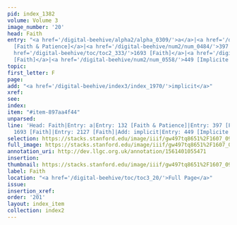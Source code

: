 ```yaml
---
pid: index_1382
volume: Volume 3
image_number: '20'
head: Faith
entry: "<a href='/digital-beehive/alpha2/alpha_0309/'>a</a>|<a href='/digital-beehive/num1/num_0137/'>132
  [Faith & Patience]</a>|<a href='/digital-beehive/num2/num_0484/'>397 [Faith]</a>|<a
  href='/digital-beehive/toc/toc2_333/'>1693 [Faith]</a>|<a href='/digital-beehive/toc/toc2_378/'>2127
  [Faith]</a>|<a href='/digital-beehive/num2/num_0558/'>449 [Implicite Faith]</a>"
topic: 
first_letter: F
page: 
add: "<a href='/digital-beehive/index3/index_1970/'>implicit</a>"
xref: 
see: 
index: 
item: "#item-897aa4f44"
unparsed: 
line: 'Head: Faith|Entry: a|Entry: 132 [Faith & Patience]|Entry: 397 [Faith]|Entry:
  1693 [Faith]|Entry: 2127 [Faith]|Add: implicit|Entry: 449 [Implicite Faith]|#item-897aa4f44'
selection: https://stacks.stanford.edu/image/iiif/gw497tq8651%2F1607_0963/374,1055,756,256/full/0/default.jpg
full_image: https://stacks.stanford.edu/image/iiif/gw497tq8651%2F1607_0963/full/full/0/default.jpg
annotation_uri: http://dev.llgc.org.uk/annotation/1561401055471
insertion: 
thumbnail: https://stacks.stanford.edu/image/iiif/gw497tq8651%2F1607_0963/374,1055,756,256/150,/0/default.jpg
label: Faith
location: "<a href='/digital-beehive/toc/toc3_20/'>Full Page</a>"
issue: 
insertion_xref: 
order: '201'
layout: index_item
collection: index2
---
```

